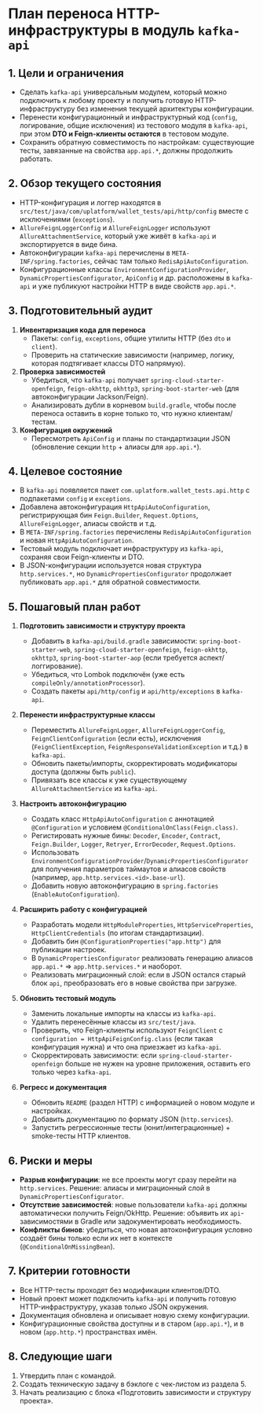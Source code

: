 # План переноса HTTP-инфраструктуры в модуль `kafka-api`

## 1. Цели и ограничения
- Сделать `kafka-api` универсальным модулем, который можно подключить к любому проекту и получить готовую HTTP-инфраструктуру без изменения текущей архитектуры конфигурации.
- Перенести конфигурационный и инфраструктурный код (`config`, логирование, общие исключения) из тестового модуля в `kafka-api`, при этом **DTO и Feign-клиенты остаются** в тестовом модуле.
- Сохранить обратную совместимость по настройкам: существующие тесты, завязанные на свойства `app.api.*`, должны продолжить работать.

## 2. Обзор текущего состояния
- HTTP-конфигурация и логгер находятся в `src/test/java/com/uplatform/wallet_tests/api/http/config` вместе с исключениями (`exceptions`).
- `AllureFeignLoggerConfig` и `AllureFeignLogger` используют `AllureAttachmentService`, который уже живёт в `kafka-api` и экспортируется в виде бина.
- Автоконфигурации `kafka-api` перечислены в `META-INF/spring.factories`, сейчас там только `RedisApiAutoConfiguration`.
- Конфигурационные классы `EnvironmentConfigurationProvider`, `DynamicPropertiesConfigurator`, `ApiConfig` и др. расположены в `kafka-api` и уже публикуют настройки HTTP в виде свойств `app.api.*`.

## 3. Подготовительный аудит
1. **Инвентаризация кода для переноса**
   - Пакеты: `config`, `exceptions`, общие утилиты HTTP (без `dto` и `client`).
   - Проверить на статические зависимости (например, логику, которая подтягивает классы DTO напрямую).
2. **Проверка зависимостей**
   - Убедиться, что `kafka-api` получает `spring-cloud-starter-openfeign`, `feign-okhttp`, `okhttp3`, `spring-boot-starter-web` (для автоконфигурации Jackson/Feign).
   - Анализировать дубли в корневом `build.gradle`, чтобы после переноса оставить в корне только то, что нужно клиентам/тестам.
3. **Конфигурация окружений**
   - Пересмотреть `ApiConfig` и планы по стандартизации JSON (обновление секции `http` + алиасы для `app.api.*`).

## 4. Целевое состояние
- В `kafka-api` появляется пакет `com.uplatform.wallet_tests.api.http` c подпакетами `config` и `exceptions`.
- Добавлена автоконфигурация `HttpApiAutoConfiguration`, регистрирующая бин `Feign.Builder`, `Request.Options`, `AllureFeignLogger`, алиасы свойств и т.д.
- В `META-INF/spring.factories` перечислены `RedisApiAutoConfiguration` и новая `HttpApiAutoConfiguration`.
- Тестовый модуль подключает инфраструктуру из `kafka-api`, сохраняя свои Feign-клиенты и DTO.
- В JSON-конфигурации используется новая структура `http.services.*`, но `DynamicPropertiesConfigurator` продолжает публиковать `app.api.*` для обратной совместимости.

## 5. Пошаговый план работ
1. **Подготовить зависимости и структуру проекта**
   - Добавить в `kafka-api/build.gradle` зависимости: `spring-boot-starter-web`, `spring-cloud-starter-openfeign`, `feign-okhttp`, `okhttp3`, `spring-boot-starter-aop` (если требуется аспект/логгирование).
   - Убедиться, что Lombok подключён (уже есть `compileOnly/annotationProcessor`).
   - Создать пакеты `api/http/config` и `api/http/exceptions` в `kafka-api`.

2. **Перенести инфраструктурные классы**
   - Переместить `AllureFeignLogger`, `AllureFeignLoggerConfig`, `FeignClientConfiguration` (если есть), исключения (`FeignClientException`, `FeignResponseValidationException` и т.д.) в `kafka-api`.
   - Обновить пакеты/импорты, скорректировать модификаторы доступа (должны быть `public`).
   - Привязать все классы к уже существующему `AllureAttachmentService` из `kafka-api`.

3. **Настроить автоконфигурацию**
   - Создать класс `HttpApiAutoConfiguration` с аннотацией `@Configuration` и условием `@ConditionalOnClass(Feign.class)`.
   - Регистировать нужные бины: `Decoder`, `Encoder`, `Contract`, `Feign.Builder`, `Logger`, `Retryer`, `ErrorDecoder`, `Request.Options`.
   - Использовать `EnvironmentConfigurationProvider`/`DynamicPropertiesConfigurator` для получения параметров таймаутов и алиасов свойств (например, `app.http.services.<id>.base-url`).
   - Добавить новую автоконфигурацию в `spring.factories` (`EnableAutoConfiguration`).

4. **Расширить работу с конфигурацией**
   - Разработать модели `HttpModuleProperties`, `HttpServiceProperties`, `HttpClientCredentials` (по итогам стандартизации).
   - Добавить бин `@ConfigurationProperties("app.http")` для публикации настроек.
   - В `DynamicPropertiesConfigurator` реализовать генерацию алиасов `app.api.*` => `app.http.services.*` и наоборот.
   - Реализовать миграционный слой: если в JSON остался старый блок `api`, преобразовать его в новые свойства при загрузке.

5. **Обновить тестовый модуль**
   - Заменить локальные импорты на классы из `kafka-api`.
   - Удалить перенесённые классы из `src/test/java`.
   - Проверить, что Feign-клиенты используют `FeignClient` с `configuration = HttpApiFeignConfig.class` (если такая конфигурация нужна) и что она приезжает из `kafka-api`.
   - Скорректировать зависимости: если `spring-cloud-starter-openfeign` больше не нужен на уровне приложения, оставить его только через `kafka-api`.

6. **Регресс и документация**
   - Обновить `README` (раздел HTTP) с информацией о новом модуле и настройках.
   - Добавить документацию по формату JSON (`http.services`).
   - Запустить регрессионные тесты (юнит/интеграционные) + smoke-тесты HTTP клиентов.

## 6. Риски и меры
- **Разрыв конфигурации**: не все проекты могут сразу перейти на `http.services`. Решение: алиасы и миграционный слой в `DynamicPropertiesConfigurator`.
- **Отсутствие зависимостей**: новые пользователи `kafka-api` должны автоматически получить Feign/OkHttp. Решение: объявить их `api`-зависимостями в Gradle или задокументировать необходимость.
- **Конфликты бинов**: убедиться, что новая автоконфигурация условно создаёт бины только если их нет в контексте (`@ConditionalOnMissingBean`).

## 7. Критерии готовности
- Все HTTP-тесты проходят без модификации клиентов/DTO.
- Новый проект может подключить `kafka-api` и получить готовую HTTP-инфраструктуру, указав только JSON окружения.
- Документация обновлена и описывает новую схему конфигурации.
- Конфигурационные свойства доступны и в старом (`app.api.*`), и в новом (`app.http.*`) пространствах имён.

## 8. Следующие шаги
1. Утвердить план с командой.
2. Создать техническую задачу в бэклоге с чек-листом из раздела 5.
3. Начать реализацию с блока «Подготовить зависимости и структуру проекта».

